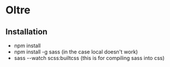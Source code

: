 # Oltre
## Installation
- npm install  
- npm install -g sass (in the case local doesn't work)
- sass --watch scss:builtcss (this is for compiling sass into css)